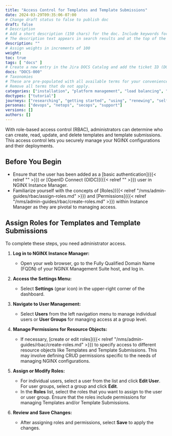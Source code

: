 ```yaml
---
title: "Access Control for Templates and Template Submissions"
date: 2024-03-29T09:35:06-07:00
# Change draft status to false to publish doc
draft: false
# Description
# Add a short description (150 chars) for the doc. Include keywords for SEO. 
# The description text appears in search results and at the top of the doc.
description: ""
# Assign weights in increments of 100
weight: 
toc: true
tags: [ "docs" ]
# Create a new entry in the Jira DOCS Catalog and add the ticket ID (DOCS-<number>) below
docs: "DOCS-000"
# Taxonomies
# These are pre-populated with all available terms for your convenience.
# Remove all terms that do not apply.
categories: ["installation", "platform management", "load balancing", "api management", "service mesh", "security", "analytics"]
doctypes: ["tutorial"]
journeys: ["researching", "getting started", "using", "renewing", "self service"]
personas: ["devops", "netops", "secops", "support"]
versions: []
authors: []
---
```


With role-based access control (RBAC), administrators can determine who can create, read, update, and delete templates and template submissions. This access control lets you securely manage your NGINX configurations and their deployments.

## Before You Begin

- Ensure that the user has been added as a [basic authentication]({{< relref "" >}}) or [OpenID Connect (OIDC)]({{< relref "" >}}) user in NGINX Instance Manager.
- Familiarize yourself with the concepts of [Roles]({{< relref "/nms/admin-guides/rbac/assign-roles.md" >}}) and [Permissions]({{< relref "/nms/admin-guides/rbac/create-roles.md" >}}) within Instance Manager as they are pivotal to managing access.

## Assign Roles for Templates and Template Submissions

To complete these steps, you need administrator access.

1. **Log in to NGINX Instance Manager:**
   - Open your web browser, go to the Fully Qualified Domain Name (FQDN) of your NGINX Management Suite host, and log in.

2. **Access the Settings Menu:**
   - Select **Settings** (gear icon) in the upper-right corner of the dashboard.

3. **Navigate to User Management:**
   - Select **Users** from the left navigation menu to manage individual users or **User Groups** for managing access at a group level.

4. **Manage Permissions for Resource Objects:**
   - If necessary, [create or edit roles]({{< relref "/nms/admin-guides/rbac/create-roles.md" >}}) to specify access to different resource objects like Templates and Template Submissions. This may involve defining CRUD permissions specific to the needs of managing NGINX configurations.

5. **Assign or Modify Roles:**
   - For individual users, select a user from the list and click **Edit User**. For user groups, select a group and click **Edit**.
   - In the **Roles** list, select the roles that you want to assign to the user or user group. Ensure that the roles include permissions for managing Templates and/or Template Submissions.

6. **Review and Save Changes:**
   - After assigning roles and permissions, select **Save** to apply the changes.


